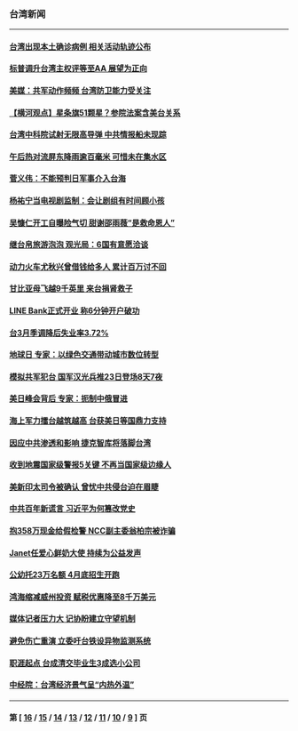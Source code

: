 ### 台湾新闻
---
#### [台湾出现本土确诊病例 相关活动轨迹公布](../../pages/ncid1349361/n12899771.md) 
#### [标普调升台湾主权评等至AA 展望为正向](../../pages/ncid1349361/n12899669.md) 
#### [美媒：共军动作频频 台湾防卫能力受关注](../../pages/ncid1349361/n12899389.md) 
#### [【横河观点】星条旗51颗星？参院法案含美台关系](../../pages/ncid1349361/n12899168.md) 
#### [台湾中科院试射无限高导弹 中共情报船未现踪](../../pages/ncid1349361/n12898542.md) 
#### [午后热对流屏东降雨逾百毫米 可惜未在集水区](../../pages/ncid1349361/n12898279.md) 
#### [菅义伟：不能预判日军事介入台海](../../pages/ncid1349361/n12898061.md) 
#### [杨祐宁当电视剧监制：会让剧组有时间顾小孩](../../pages/ncid1349361/n12897841.md) 
#### [吴慷仁开工自曝险气切 甜谢邵雨薇“是救命恩人”](../../pages/ncid1349361/n12897846.md) 
#### [继台帛旅游泡泡 观光局：6国有意愿洽谈](../../pages/ncid1349361/n12898067.md) 
#### [动力火车尤秋兴曾借钱给多人 累计百万讨不回](../../pages/ncid1349361/n12897850.md) 
#### [甘比亚母飞越9千英里 来台捐肾救子](../../pages/ncid1349361/n12898079.md) 
#### [LINE Bank正式开业 称6分钟开户破功](../../pages/ncid1349361/n12897955.md) 
#### [台3月季调降后失业率3.72%](../../pages/ncid1349361/n12897964.md) 
#### [地球日 专家：以绿色交通带动城市数位转型](../../pages/ncid1349361/n12897542.md) 
#### [模拟共军犯台 国军汉光兵推23日登场8天7夜](../../pages/ncid1349361/n12897479.md) 
#### [美日峰会背后 专家：扼制中俄冒进](../../pages/ncid1349361/n12897280.md) 
#### [海上军力擂台越筑越高 台获美日等国鼎力支持](../../pages/ncid1349361/n12896885.md) 
#### [因应中共渗透和影响 捷克智库将落脚台湾](../../pages/ncid1349361/n12896920.md) 
#### [收到地震国家级警报5关键 不再当国家级边缘人](../../pages/ncid1349361/n12894968.md) 
#### [美新印太司令被确认 曾忧中共侵台迫在眉睫](../../pages/ncid1349361/n12896180.md) 
#### [中共百年新谎言 习近平为何篡改党史](../../pages/ncid1349361/n12895950.md) 
#### [抱358万现金给假检警 NCC副主委翁柏宗被诈骗](../../pages/ncid1349361/n12895599.md) 
#### [Janet任爱心鲜奶大使 持续为公益发声](../../pages/ncid1349361/n12895498.md) 
#### [公幼托23万名额 4月底招生开跑](../../pages/ncid1349361/n12895575.md) 
#### [鸿海缩减威州投资 赋税优惠降至8千万美元](../../pages/ncid1349361/n12895577.md) 
#### [媒体记者压力大 记协盼建立守望机制](../../pages/ncid1349361/n12895579.md) 
#### [避免伤亡重演 立委吁台铁设异物监测系统](../../pages/ncid1349361/n12895582.md) 
#### [职涯起点 台成清交毕业生3成选小公司](../../pages/ncid1349361/n12895585.md) 
#### [中经院：台湾经济景气呈“内热外温”](../../pages/ncid1349361/n12895590.md) 

---
#### 第 [ [16](./16.md) / [15](./15.md) / [14](./14.md) / [13](./13.md) / [12](./12.md) / [11](./11.md) / [10](./10.md) / [9](./9.md) ] 页
